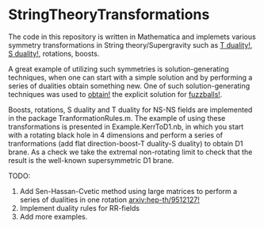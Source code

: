 # StringTheoryTransformations

The code in this repository is written in Mathematica and implemets various symmetry transformations in String theory/Supergravity such as [T duality!](https://en.wikipedia.org/wiki/T-duality), [S duality!](https://en.wikipedia.org/wiki/S-duality), rotations, boosts.

A great example of utilizing such symmetries is solution-generating techniques, when one can start with a simple solution and by performing a series of dualities obtain something new. One of such solution-generating techniques was used to [obtain!](http://arxiv.org/abs/hep-th/0105136) the explicit solution for [fuzzballs!](https://en.wikipedia.org/wiki/Fuzzball_(string_theory)).

Boosts, rotations, S duality and T duality for NS-NS fields are implemented in the package TranformationRules.m. The example of using these transformations is presented in Example.KerrToD1.nb, in which you start with a rotating black hole in 4 dimensions and perform a series of tranformations (add flat direction-boost-T duality-S duality) to obtain D1 brane. As a check we take the extremal non-rotating limit to check that the result is the well-known supersymmetric D1 brane.




TODO: 
1. Add Sen-Hassan-Cvetic method using large matrices to perform a series of dualities in one rotation [arxiv:hep-th/9512127!](http://arxiv.org/abs/hep-th/9512127)
2. Implement duality rules for RR-fields
3. Add more examples.
